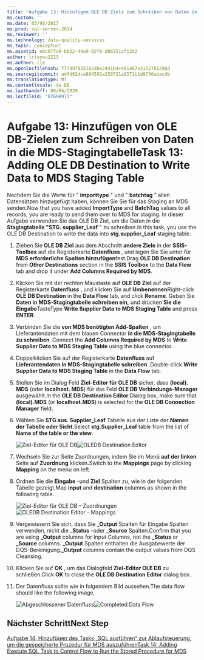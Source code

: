```yaml
---
title: 'Aufgabe 13: Hinzufügen OLE DB Ziels zum Schreiben von Daten in die MDS-Stagingtabelle | Microsoft-Dokumentation'
ms.custom: ''
ms.date: 03/06/2017
ms.prod: sql-server-2014
ms.reviewer: ''
ms.technology: data-quality-services
ms.topic: conceptual
ms.assetid: e6c67fa9-bb52-44a9-82f6-d86551cf12b2
author: lrtoyou1223
ms.author: lle
ms.openlocfilehash: 77799782518a3be2441b4c461467e3132781298d
ms.sourcegitcommit: ad4d92dce894592a259721a1571b1d8736abacdb
ms.translationtype: MT
ms.contentlocale: de-DE
ms.lasthandoff: 08/04/2020
ms.locfileid: "87698973"
---
```

# <a name="task-13-adding-ole-db-destination-to-write-data-to-mds-staging-table"></a><span data-ttu-id="fecb0-102">Aufgabe 13: Hinzufügen von OLE DB-Zielen zum Schreiben von Daten in die MDS-Stagingtabelle</span><span class="sxs-lookup"><span data-stu-id="fecb0-102">Task 13: Adding OLE DB Destination to Write Data to MDS Staging Table</span></span>
  <span data-ttu-id="fecb0-103">Nachdem Sie die Werte für " **importtype** " und " **batchtag** " allen Datensätzen hinzugefügt haben, können Sie Sie für das Staging an MDS senden.</span><span class="sxs-lookup"><span data-stu-id="fecb0-103">Now that you have added **ImportType** and **BatchTag** values to all records, you are ready to send them over to MDS for staging.</span></span> <span data-ttu-id="fecb0-104">In dieser Aufgabe verwenden Sie das OLE DB Ziel, um die Daten in die **Stagingtabelle "STG. supplier_Leaf** " zu schreiben.</span><span class="sxs-lookup"><span data-stu-id="fecb0-104">In this task, you use the OLE DB Destination to write the data into **stg.supplier_Leaf** staging table.</span></span>  
  
1.  <span data-ttu-id="fecb0-105">Ziehen Sie **OLE DB Ziel** aus dem Abschnitt **andere Ziele** in der **SSIS-Toolbox** auf die Registerkarte **Datenfluss** , und legen Sie Sie unter für **MDS erforderliche Spalten hinzufügen**fest.</span><span class="sxs-lookup"><span data-stu-id="fecb0-105">Drag **OLE DB Destination** from **Other Destinations** section in the **SSIS Toolbox** to the **Data Flow** tab and drop it under **Add Columns Required by MDS**.</span></span>  
  
2.  <span data-ttu-id="fecb0-106">Klicken Sie mit der rechten Maustaste auf **OLE DB Ziel** auf der Registerkarte **Datenfluss** , und klicken Sie auf **Umbenennen**</span><span class="sxs-lookup"><span data-stu-id="fecb0-106">Right-click **OLE DB Destination** in the **Data Flow** tab, and click **Rename**.</span></span> <span data-ttu-id="fecb0-107">Geben Sie **Daten in MDS-Stagingtabelle schreiben ein,** und drücken **Sie die Eingabe**Taste</span><span class="sxs-lookup"><span data-stu-id="fecb0-107">Type **Write Supplier Data to MDS Staging Table** and press **ENTER**.</span></span>  
  
3.  <span data-ttu-id="fecb0-108">Verbinden Sie die **von MDS benötigten Add-Spalten** , um Lieferantendaten mit dem blauen Connector **in die MDS-Stagingtabelle zu schreiben** .</span><span class="sxs-lookup"><span data-stu-id="fecb0-108">Connect the **Add Columns Required by MDS** to **Write Supplier Data to MDS Staging Table** using the blue connector.</span></span>  
  
4.  <span data-ttu-id="fecb0-109">Doppelklicken Sie auf der Registerkarte **Datenfluss** auf **Lieferantendaten in MDS-Stagingtabelle schreiben** .</span><span class="sxs-lookup"><span data-stu-id="fecb0-109">Double-click **Write Supplier Data to MDS Staging Table** in the **Data Flow** tab.</span></span>  
  
5.  <span data-ttu-id="fecb0-110">Stellen Sie im Dialog Feld **Ziel-Editor für OLE DB** sicher, dass **(local). MDS** (oder **localhost. MDS**) für das Feld **OLE DB Verbindungs-Manager** ausgewählt.</span><span class="sxs-lookup"><span data-stu-id="fecb0-110">In the **OLE DB Destination Editor** Dialog box, make sure that **(local).MDS** (or **localhost.MDS**) is selected for the **OLE DB Connection Manager** field.</span></span>  
  
6.  <span data-ttu-id="fecb0-111">Wählen Sie **STG aus. Supplier_Leaf** Tabelle aus der Liste der **Namen der Tabelle oder Sicht**.</span><span class="sxs-lookup"><span data-stu-id="fecb0-111">Select **stg.Supplier_Leaf** table from the list of **Name of the table or the view**.</span></span>  
  
     <span data-ttu-id="fecb0-112">![Ziel-Editor für OLE DB](../../2014/tutorials/media/et-addingoledbdestinationtowdtomdsst-01.jpg "Ziel-Editor für OLE DB")</span><span class="sxs-lookup"><span data-stu-id="fecb0-112">![OLEDB Destination Editor](../../2014/tutorials/media/et-addingoledbdestinationtowdtomdsst-01.jpg "OLEDB Destination Editor")</span></span>  
  
7.  <span data-ttu-id="fecb0-113">Wechseln Sie zur Seite Zuordnungen, indem Sie im Menü **auf der linken** Seite auf **Zuordnung** klicken.</span><span class="sxs-lookup"><span data-stu-id="fecb0-113">Switch to the **Mappings** page by clicking **Mapping** on the menu on left.</span></span>  
  
8.  <span data-ttu-id="fecb0-114">Ordnen Sie die **Eingabe** -und **Ziel** Spalten zu, wie in der folgenden Tabelle gezeigt.</span><span class="sxs-lookup"><span data-stu-id="fecb0-114">Map **input** and **destination** columns as shown in the following table.</span></span>  
  
     <span data-ttu-id="fecb0-115">![Ziel-Editor für OLE DB – Zuordnungen](../../2014/tutorials/media/et-addingoledbdestinationtowdtomdsst-02.jpg "Ziel-Editor für OLE DB – Zuordnungen")</span><span class="sxs-lookup"><span data-stu-id="fecb0-115">![OLEDB Destination Editor - Mappings](../../2014/tutorials/media/et-addingoledbdestinationtowdtomdsst-02.jpg "OLEDB Destination Editor - Mappings")</span></span>  
  
9. <span data-ttu-id="fecb0-116">Vergewissern Sie sich, dass Sie **_Output** Spalten für Eingabe Spalten verwenden, nicht die **_Status** -oder **_Source** Spalten.</span><span class="sxs-lookup"><span data-stu-id="fecb0-116">Confirm that you are using **_Output** columns for Input Columns, not the **_Status** or **_Source** columns.</span></span> <span data-ttu-id="fecb0-117">**_Output** Spalten enthalten die Ausgabewerte der DQS-Bereinigung.</span><span class="sxs-lookup"><span data-stu-id="fecb0-117">**_Output** columns contain the output values from DQS Cleansing.</span></span>  
  
10. <span data-ttu-id="fecb0-118">Klicken Sie auf **OK** , um das Dialogfeld **Ziel-Editor OLE DB** zu schließen.</span><span class="sxs-lookup"><span data-stu-id="fecb0-118">Click **OK** to close the **OLE DB Destination Editor** dialog box.</span></span>  
  
11. <span data-ttu-id="fecb0-119">Der Datenfluss sollte wie in folgendem Bild aussehen.</span><span class="sxs-lookup"><span data-stu-id="fecb0-119">The data flow should like the following image.</span></span>  
  
     <span data-ttu-id="fecb0-120">![Abgeschlossener Datenfluss](../../2014/tutorials/media/et-addingoledbdestinationtowdtomdsst-03.jpg "Abgeschlossener Datenfluss")</span><span class="sxs-lookup"><span data-stu-id="fecb0-120">![Completed Data Flow](../../2014/tutorials/media/et-addingoledbdestinationtowdtomdsst-03.jpg "Completed Data Flow")</span></span>  
  
## <a name="next-step"></a><span data-ttu-id="fecb0-121">Nächster Schritt</span><span class="sxs-lookup"><span data-stu-id="fecb0-121">Next Step</span></span>  
 [<span data-ttu-id="fecb0-122">Aufgabe 14: Hinzufügen des Tasks „SQL ausführen“ zur Ablaufsteuerung, um die gespeicherte Prozedur für MDS auszuführen</span><span class="sxs-lookup"><span data-stu-id="fecb0-122">Task 14: Adding Execute SQL Task to Control Flow to Run the Stored Procedure for MDS</span></span>](../../2014/tutorials/task-14-add-execute-to-control-flow-run-mds-stored-procedure.md)  
  
  
